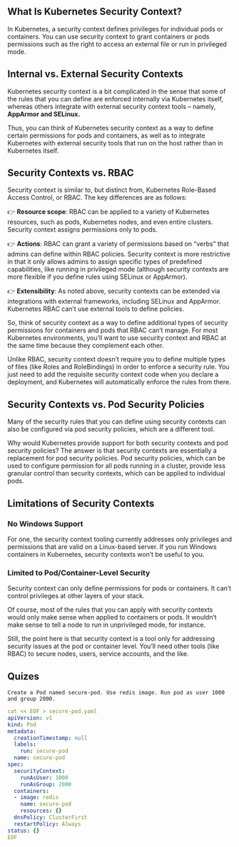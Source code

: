 ## What Is Kubernetes Security Context?
In Kubernetes, a security context defines privileges for individual pods or containers. You can use security context to grant containers or pods permissions such as the right to access an external file or run in privileged mode.

## Internal vs. External Security Contexts
Kubernetes security context is a bit complicated in the sense that some of the rules that you can define are enforced internally via Kubernetes itself, whereas others integrate with external security context tools – namely, **AppArmor and SELinux.**

Thus, you can think of Kubernetes security context as a way to define certain permissions for pods and containers, as well as to integrate Kubernetes with external security tools that run on the host rather than in Kubernetes itself.

## Security Contexts vs. RBAC
Security context is similar to, but distinct from, Kubernetes Role-Based Access Control, or RBAC. The key differences are as follows:

👉 **Resource scope**: 
RBAC can be applied to a variety of Kubernetes resources, such as pods, Kubernetes nodes, and even entire clusters. Security context assigns permissions only to pods.

👉 **Actions**:
RBAC can grant a variety of permissions based on “verbs” that admins can define within RBAC policies. Security context is more restrictive in that it only allows admins to assign specific types of predefined capabilities, like running in privileged mode (although security contexts are more flexible if you define rules using SELinux or AppArmor).

👉 **Extensibility**: 
As noted above, security contexts can be extended via integrations with external frameworks, including SELinux and AppArmor. Kubernetes RBAC can’t use external tools to define policies.

So, think of security context as a way to define additional types of security permissions for containers and pods that RBAC can’t manage. For most Kubernetes environments, you’ll want to use security context and RBAC at the same time because they complement each other.

Unlike RBAC, security context doesn’t require you to define multiple types of files (like Roles and RoleBindings) in order to enforce a security rule. You just need to add the requisite security context code when you declare a deployment, and Kubernetes will automatically enforce the rules from there.


## Security Contexts vs. Pod Security Policies

Many of the security rules that you can define using security contexts can also be configured via pod security policies, which are a different tool.

Why would Kubernetes provide support for both security contexts and pod security policies? The answer is that security contexts are essentially a replacement for pod security policies. Pod security policies, which can be used to configure permission for all pods running in a cluster, provide less granular control than security contexts, which can be applied to individual pods.


## Limitations of Security Contexts

### No Windows Support
For one, the security context tooling currently addresses only privileges and permissions that are valid on a Linux-based server. If you run Windows containers in Kubernetes, security contexts won’t be useful to you.

### Limited to Pod/Container-Level Security
Security context can only define permissions for pods or containers. It can’t control privileges at other layers of your stack.

Of course, most of the rules that you can apply with security contexts would only make sense when applied to containers or pods. It wouldn’t make sense to tell a node to run in unprivileged mode, for instance.

Still, the point here is that security context is a tool only for addressing security issues at the pod or container level. You’ll need other tools (like RBAC) to secure nodes, users, service accounts, and the like.

## Quizes

```shell
Create a Pod named secure-pod. Use redis image. Run pod as user 1000 and group 2000.
```

```yaml
cat << EOF > secure-pod.yaml
apiVersion: v1
kind: Pod
metadata:
  creationTimestamp: null
  labels:
    run: secure-pod
  name: secure-pod
spec:
  securityContext:
    runAsUser: 1000
    runAsGroup: 2000
  containers:
  - image: redis
    name: secure-pod
    resources: {}
  dnsPolicy: ClusterFirst
  restartPolicy: Always
status: {}
EOF
```
